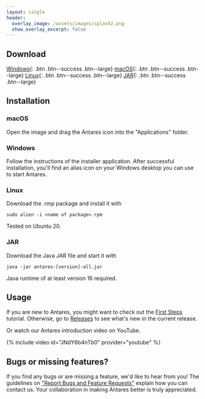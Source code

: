 ```yaml
---
layout: single
header:
  overlay_image: /assets/images/splash2.png
  show_overlay_excerpt: false
---
```


## Download

[Windows](https://github.com/flandreas/antares/releases/download/v1.22.0/Antares-1.22.0.msi){: .btn .btn--success .btn--large}
[macOS](https://github.com/flandreas/antares/releases/download/v1.22.0/Antares-1.22.0.dmg){: .btn .btn--success .btn--large}
[Linux](https://github.com/flandreas/antares/releases/download/v1.22.0/antares-1.22.0-1.x86_64.rpm){: .btn .btn--success .btn--large}
[JAR](https://github.com/flandreas/antares/releases/download/v1.22.0/antares-1.22.0.jar){: .btn .btn--success .btn--large}

## Installation

### macOS

Open the image and drag the Antares icon into the "Applications" folder.

### Windows

Follow the instructions of the installer application. After successful installation, you'll find an alias icon on your Windows desktop you can use to start Antares.

### Linux

Download the .rmp package and install it with

`sudo alien -i <name of package>.rpm`

Tested on Ubuntu 20.

### JAR

Download the Java JAR file and start it with

`java -jar antares-[version]-all.jar`

Java runtime of at least version 16 required. 

## Usage

If you are new to Antares, you might want to check out the [First Steps](/user-manual/english/first-steps/first-steps) tutorial. Otherwise, go to [Releases](/docs/releases/releases/) to see what's new in the current release.

Or watch our Antares introduction video on YouTube.

{% include video id="JNdY6b4nTb0" provider="youtube" %}

## Bugs or missing features?

If you find any bugs or are missing a feature, we'd like to hear from you! The guidelines on ["Report Bugs and Feature Requests"](/docs/issues/) explain how you can contact us. Your collaboration in making Antares better is truly appreciated.
